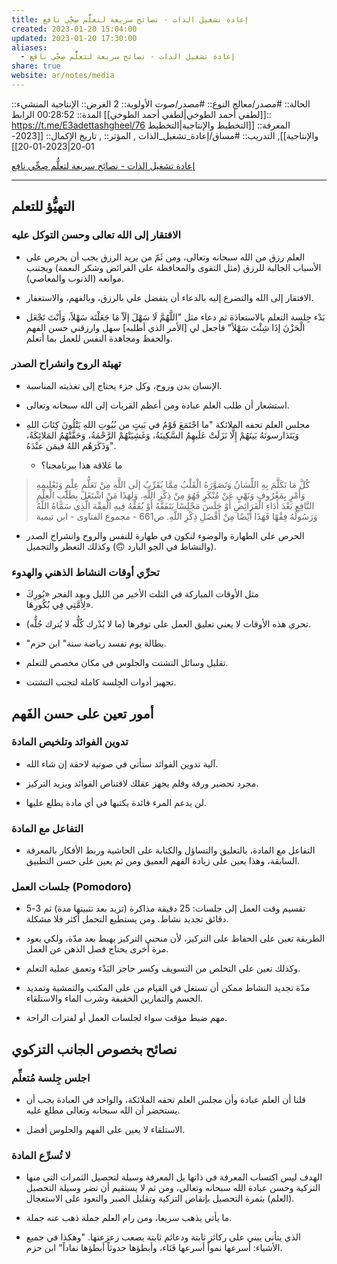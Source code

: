 ```yaml
---
title: إعادة تشغيل الذات - نصائح سريعة لتعلُّم صِحِّي نافع
created: 2023-01-20 15:04:00
updated: 2023-01-20 17:30:00
aliases:
  - إعادة تشغيل الذات - نصائح سريعة لتعلُّم صِحِّي نافع
share: true
website: ar/notes/media
---
```


الحالة:: #مصدر/معالج
النوع:: #مصدر/صوت
اﻷولوية:: 2
الغرض:: الإنتاجية
المنشيء:: [[لطفي أحمد الطوخي|لطفي أحمد الطوخي]]
المدة:: 00:28:52
الرابط:: <https://t.me/E3adettashgheel/76>
المعرفة:: [[التخطيط واﻹنتاجية|التخطيط واﻹنتاجية]],
التدريب:: #مساق/إعادة_تشغيل_الذات ,
المؤثر:: ,
تاريخ اﻹكمال:: [[2023-01-20|2023-01-20]]

[إعادة تشغيل الذات - نصائح سريعة لتعلُّم صِحِّي نافع](https://t.me/E3adettashgheel/76)

---

## التهيُّؤ للتعلم

### الافتقار إلى الله تعالى وحسن التوكل عليه

- العلم رزق من الله سبحانه وتعالى، ومن ثَمّ من يريد الرزق يجب أن يحرص على الأسباب الجالبة للرزق (مثل التقوى والمحافظة على الفرائض وشكر النعمة) ويجتنب موانعه (الذنوب والمعاصي).

- الافتقار إلى الله والتضرع إليه بالدعاء أن يتفضل علي بالرزق، وبالفهم، والاستغفار.

- بَدْء جِلسة التعلم بالاستعاذة ثم دعاء مثل "اللَّهُمَّ لَا سَهْلَ إلَاّ مَا جَعَلْتَة سَهْلاً، وَأَنْتَ تَجْعَل الْحَزْنَ إذَا شِئْتَ سَهْلاً" فاجعل لي [اﻷمر الذي أطلبه] سهل وارزقني حسن الفهم والحفظ ومجاهدة النفس للعمل بما أتعلم.

### تهيئة الروح وانشراح الصدر

- اﻹنسان بدن وروح، وكل جزء يحتاج إلى تغذيته المناسبة.

- استشعار أن طلب العلم عبادة ومن أعظم القربات إلى الله سبحانه وتعالى.

- مجلس العلم تحفه الملائكة "ما اجْتَمَعَ قَوْمٌ في بَيتٍ من بُيُوتِ اللهِ يَتْلُونَ كِتَابَ اللهِ وَيَتَدَارسونَهُ بَينَهُمْ إِلَّا نَزَلَتْ عَلَيهِمُ السَّكِينَةُ، وَغَشِيَتْهُمْ الرَّحْمَةُ، وَحَفَّتْهُمُ المَلائِكَةُ، وَذَكَرَهُم اللهُ فيمَن عنْدَهُ".
  - ما عَلاقة هذا ببرنامجنا؟

> كُلَّ مَا تَكَلَّمَ بِهِ اللِّسَانُ وَتَصَوَّرَهُ الْقَلْبُ مِمَّا يُقَرِّبُ إلَى اللَّهِ مِنْ تَعَلُّمِ عِلْمٍ وَتَعْلِيمِهِ وَأَمْرٍ بِمَعْرُوفِ وَنَهْيٍ عَنْ مُنْكَرٍ فَهُوَ مِنْ ذِكْرِ اللَّهِ. وَلِهَذَا مَنْ اشْتَغَلَ بِطَلَبِ الْعِلْمِ النَّافِعِ بَعْدَ أَدَاءِ الْفَرَائِضِ أَوْ جَلَسَ مَجْلِسًا يَتَفَقَّهُ أَوْ يُفَقِّهُ فِيهِ الْفِقْهَ الَّذِي سَمَّاهُ اللَّهُ وَرَسُولُهُ فِقْهًا فَهَذَا أَيْضًا مِنْ أَفْضَلِ ذِكْرِ اللَّهِ. ص661 - مجموع الفتاوى - ابن تيمية

- الحرص على الطهارة والوضوء لنكون في طهارة للنفس والروح وانشراح الصدر (والنشاط في الجو البارد 🙃) وكذلك التعطر والتجميل.

### تحرِّي أوقات النشاط الذهني والهدوء

- مثل الأوقات المباركة في الثلث الأخير من الليل وبعد الفجر «بُورِكَ لِأُمَّتِي فِي بُكُورِهَا».

- تحري هذه اﻷوقات لا يعني تعليق العمل على توفرها (ما لا يُدْرك كُلُّه لا يُترك جُلُّه).

- "بطالة يوم تفسد رياضة سنة" ابن حزم.

- تقليل وسائل التشتت والجلوس في مكان مخصص للتعلم.

- تجهيز أدوات الجِلسة كاملة لتجنب التشتت.

## أمور تعين على حسن الفَهم

### تدوين الفوائد وتلخيص المادة

- آلية تدوين الفوائد ستأتي في صوتية لاحقة إن شاء الله.

- مجرد تحضير ورقة وقلم يجهز عقلك لاقتناص الفوائد ويزيد التركيز.

- لن يدعم المرء فائدة يكتبها في أي مادة يطلع عليها.

### التفاعل مع المادة

- التفاعل مع المادة، بالتعليق والتساؤل والكتابة على الحاشية وربط الأفكار بالمعرفة السابقة، وهذا يعين على زيادة الفهم العميق ومن ثم يعين على حسن التطبيق.

### جلسات العمل (Pomodoro)

- تقسيم وقت العمل إلى جلسات: 25 دقيقة مذاكرة (تزيد بعد تثبيتها مدة) ثم 3-5 دقائق تجديد نشاط. ومن يستطيع التحمل أكثر فلا مشكلة.

- الطريقة تعين على الحفاظ على التركيز، ﻷن منحني التركيز يهبط بعد مدّة، ولكي يعود مرة أخرى يحتاج فصل الذهن عن العمل.

- وكذلك تعين على التخلص من التسويف وكسر حاجز البَدْء وتعمق عملية التعلم.

- مدّة تجديد النشاط ممكن أن تستغل في القيام من على المكتب والتمشية وتمديد الجسم والتمارين الخفيفة وشرب الماء والاستلقاء.

- مهم ضبط مؤقت سواء لجلسات العمل أو لفترات الراحة.

## نصائح بخصوص الجانب التزكوي

### اجلس جِلسة مُتعلِّم

- قلنا أن العلم عبادة وأن مجلس العلم تحفه الملائكة، والواحد في العبادة يجب أن يستحضر أن الله سبحانه وتعالى مطلع عليه.

- الاستلقاء لا يعين على الفهم والجلوس أفضل.

### لا تُسرِّع المادة

- الهدف ليس اكتساب المعرفة في ذاتها بل المعرفة وسيلة لتحصيل الثمرات التي منها التزكية وحسن عبادة الله سبحانه وتعالى، ومن ثم لا يستقيم أن تضر وسيلة التحصيل (العلم) بثمرة التحصيل بإنقاص التزكية وتقليل الصبر والتعود على الاستعجال.

- ما يأتي يذهب سريعا، ومن رام العلم جملة ذهب عنه جملة.

- الذي يتأنى يبني على ركائز ثابتة ودعائم ثابتة يصعب زعزعتها. "وهكذا في جميع الأشياء: أسرعها نمواً أسرعها فَنَاء، وأبطؤها حدوثاً أبطؤها نفاداً" ابن حزم.
